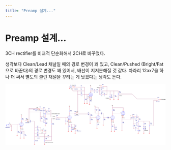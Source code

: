 ```yaml
---
title: "Preamp 설계..."
---
```

# Preamp 설계...


3CH rectifier를 비교적 단순화해서 2CH로 바꾸었다.

생각보다 Clean/Lead 채널일 때의 경로 변경이 꽤 있고, Clean/Pushed (Bright/Fat 으로 바꾼다)의 경로 변경도 꽤 있어서, 배선이 지저분해질 것 같다. 차라리 12ax7을 하나 더 써서 별도의 클린 채널을 꾸리는 게 낫겠다는 생각도 든다.



![image](/assets/images/34b5e9002f1dee439f3915a6b184fb93.png)


